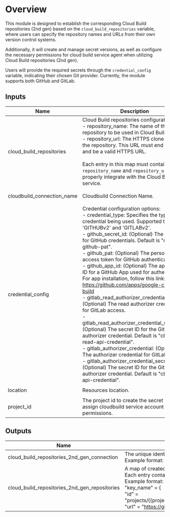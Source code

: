 # Overview

This module is designed to establish the corresponding Cloud Build repositories (2nd gen) based on the `cloud_build_repositories` variable, where users can specify the repository names and URLs from their own version control systems.

Additionally, it will create and manage secret versions, as well as configure the necessary permissions for cloud build service agent when utilizing Cloud Build repositories (2nd gen).

Users will provide the required secrets through the `credential_config` variable, indicating their chosen Git provider. Currently, the module supports both GitHub and GitLab.

<!-- BEGINNING OF PRE-COMMIT-TERRAFORM DOCS HOOK -->
## Inputs

| Name | Description | Type | Default | Required |
|------|-------------|------|---------|:--------:|
| cloud\_build\_repositories | Cloud Build repositories configuration:<br>  - repository\_name: The name of the repository to be used in Cloud Build.<br>  - repository\_url: The HTTPS clone URL for the repository. This URL must end with '.git' and be a valid HTTPS URL.<br><br>Each entry in this map must contain both `repository_name` and `repository_url` to properly integrate with the Cloud Build service. | <pre>map(object({<br>    repository_name = string,<br>    repository_url  = string,<br>  }))</pre> | n/a | yes |
| cloudbuild\_connection\_name | Cloudbuild Connection Name. | `string` | `"generic-cloudbuild-connection"` | no |
| credential\_config | Credential configuration options:<br>  - credential\_type: Specifies the type of credential being used. Supported types are 'GITHUBv2' and 'GITLABv2'.<br>  - github\_secret\_id: (Optional) The secret ID for GitHub credentials. Default is "cb-github-pat".<br>  - github\_pat: (Optional) The personal access token for GitHub authentication.<br>  - github\_app\_id: (Optional) The application ID for a GitHub App used for authentication. For app installation, follow this link: https://github.com/apps/google-cloud-build<br>  - gitlab\_read\_authorizer\_credential: (Optional) The read authorizer credential for GitLab access.<br>  - gitlab\_read\_authorizer\_credential\_secret\_id: (Optional) The secret ID for the GitLab read authorizer credential. Default is "cb-gitlab-read-api-credential".<br>  - gitlab\_authorizer\_credential: (Optional) The authorizer credential for GitLab access.<br>  - gitlab\_authorizer\_credential\_secret\_id: (Optional) The secret ID for the GitLab authorizer credential. Default is "cb-gitlab-api-credential". | <pre>object({<br>    credential_type                             = string<br>    github_secret_id                            = optional(string, "cb-github-pat")<br>    github_pat                                  = optional(string)<br>    github_app_id                               = optional(string)<br>    gitlab_read_authorizer_credential           = optional(string)<br>    gitlab_read_authorizer_credential_secret_id = optional(string, "cb-gitlab-read-api-credential")<br>    gitlab_authorizer_credential                = optional(string)<br>    gitlab_authorizer_credential_secret_id      = optional(string, "cb-gitlab-api-credential")<br>  })</pre> | n/a | yes |
| location | Resources location. | `string` | `"us-central1"` | no |
| project\_id | The project id to create the secret and assign cloudbuild service account permissions. | `string` | n/a | yes |

## Outputs

| Name | Description |
|------|-------------|
| cloud\_build\_repositories\_2nd\_gen\_connection | The unique identifier of the Cloud Build connection created within the specified Google Cloud project.<br>  Example format: projects/{{project}}/locations/{{location}}/connections/{{name}} |
| cloud\_build\_repositories\_2nd\_gen\_repositories | A map of created repositories associated with the Cloud Build connection.<br>  Each entry contains the repository's unique identifier and its remote URL.<br>  Example format: <br>  "key\_name" = {<br>    "id" =  "projects/{{project}}/locations/{{location}}/connections/{{parent\_connection}}/repositories/{{name}}",<br>    "url" = "https://github.com/{{account/org}}/{{repository_name}}.git"<br>  } |

<!-- END OF PRE-COMMIT-TERRAFORM DOCS HOOK -->
